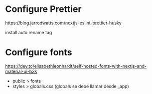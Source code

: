 # Configure Prettier

https://blog.jarrodwatts.com/nextjs-eslint-prettier-husky

install auto rename tag

# Configure fonts

https://dev.to/elisabethleonhardt/self-hosted-fonts-with-nextjs-and-material-ui-b3k

- public > fonts
- styles > globals.css (globals se debe llamar desde \_app)
